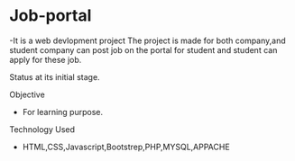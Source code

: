 # Job-portal
-It is a web devlopment project
The project is made for both company,and student
company can post job on the portal for student and student can apply for these job.

Status
at its initial stage.



Objective
- For learning purpose.



Technology Used
- HTML,CSS,Javascript,Bootstrep,PHP,MYSQL,APPACHE
